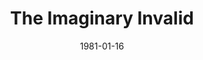 ---
title: The Imaginary Invalid
date: 1981-01-16
closing_date: 1981-01-31
layout: productions
playbill:
Theatre: Theatre Jacksonville
Venue: Little Theatre
cast:
- Monsieur Argan: Harry McClintock
- Toinette: Kandice McNett
- Angelica: Liz McCall
- Beline: Mary Anne Murray
- Monsier Bonnefoy: Bill Merwin
- Cleante: Thom Scoggins
- Dr. Diaforus: Norman Howard
- Dr. Thomas Diaforus: Jonathan Harwood
- Louise: Lori Rogers
- Monsieur Beralde: Jack Masters
- The Apothecary: Rich Magnuson
- Dr. Purgon: Larry Usoff
crew:
- Director: Hal Henderson
- Scene Design: Hal Henderson
- Stage Manager: Barbara Stillson
- Set Carpenter: Meryl Phelps
- Light Operator: Barbara Ojeda
- Properties:
  - Amelia Senhausen
  - Shirley Cooke
  - Pam Jackson
  - Laurel Kaden
  - Mary Magnuson
- Set Construction:
  - Mike Beach
  - John Brooks
  - Sheila Henderson
  - Tom Heffernan
  - Pam Jackson
  - Beth Noel
  - Judy Perkoff
  - Don Peterson
  - Scotty Reese
  - David Stillson
  - Dwight Stillson
- Costumes: Gert Berman
- Box Office:
  - Barbara Stillson
  - Gert Berman
  - Shirley Cooke
  - Nancy Frankhouser
  - Pat Powell
  - Pat Somers
orchestra:
external_links:
---